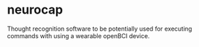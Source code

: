 # neurocap
Thought recognition software to be potentially used for executing commands with using a wearable openBCI device.
